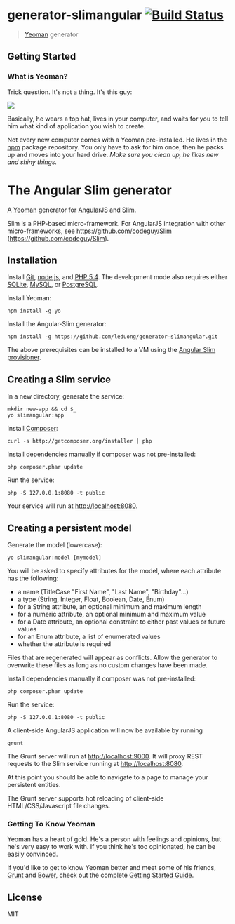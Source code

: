 # generator-slimangular [![Build Status](https://secure.travis-ci.org/leduong/generator-slimangular.png?branch=master)](https://travis-ci.org/leduong/generator-slimangular)

> [Yeoman](http://yeoman.io) generator


## Getting Started

### What is Yeoman?

Trick question. It's not a thing. It's this guy:

![](http://i.imgur.com/JHaAlBJ.png)

Basically, he wears a top hat, lives in your computer, and waits for you to tell him what kind of application you wish to create.

Not every new computer comes with a Yeoman pre-installed. He lives in the [npm](https://npmjs.org) package repository. You only have to ask for him once, then he packs up and moves into your hard drive. *Make sure you clean up, he likes new and shiny things.*


# The Angular Slim generator

A [Yeoman](http://yeoman.io) generator for [AngularJS](http://angularjs.org) and [Slim](http://www.slimframework.com/).

Slim is a PHP-based micro-framework.  For AngularJS integration with other micro-frameworks, see https://github.com/codeguy/Slim (https://github.com/codeguy/Slim).

## Installation

Install [Git](http://git-scm.com), [node.js](http://nodejs.org), and [PHP 5.4](http://www.php.net/).  The development mode also requires either [SQLite](http://www.sqlite.org), [MySQL](http://www.mysql.com/), or [PostgreSQL](http://www.postgresql.org/).

Install Yeoman:

    npm install -g yo

Install the Angular-Slim generator:

    npm install -g https://github.com/leduong/generator-slimangular.git

The above prerequisites can be installed to a VM using the [Angular Slim provisioner](https://github.com/leduong/generator-slimangular).

## Creating a Slim service

In a new directory, generate the service:

    mkdir new-app && cd $_
    yo slimangular:app

Install [Composer](https://getcomposer.org/):

    curl -s http://getcomposer.org/installer | php

Install dependencies manually if composer was not pre-installed:

    php composer.phar update

Run the service:

    php -S 127.0.0.1:8080 -t public

Your service will run at [http://localhost:8080](http://localhost:8080).


## Creating a persistent model

Generate the model (lowercase):

    yo slimangular:model [mymodel]

You will be asked to specify attributes for the model, where each attribute has the following:

- a name (TitleCase "First Name", "Last Name", "Birthday"...)
- a type (String, Integer, Float, Boolean, Date, Enum)
- for a String attribute, an optional minimum and maximum length
- for a numeric attribute, an optional minimum and maximum value
- for a Date attribute, an optional constraint to either past values or future values
- for an Enum attribute, a list of enumerated values
- whether the attribute is required

Files that are regenerated will appear as conflicts.  Allow the generator to overwrite these files as long as no custom changes have been made.

Install dependencies manually if composer was not pre-installed:

    php composer.phar update

Run the service:

    php -S 127.0.0.1:8080 -t public

A client-side AngularJS application will now be available by running

    grunt

The Grunt server will run at [http://localhost:9000](http://localhost:9000).  It will proxy REST requests to the Slim service running at [http://localhost:8080](http://localhost:8080).

At this point you should be able to navigate to a page to manage your persistent entities.

The Grunt server supports hot reloading of client-side HTML/CSS/Javascript file changes.
### Getting To Know Yeoman

Yeoman has a heart of gold. He's a person with feelings and opinions, but he's very easy to work with. If you think he's too opinionated, he can be easily convinced.

If you'd like to get to know Yeoman better and meet some of his friends, [Grunt](http://gruntjs.com) and [Bower](http://bower.io), check out the complete [Getting Started Guide](https://github.com/yeoman/yeoman/wiki/Getting-Started).


## License

MIT
